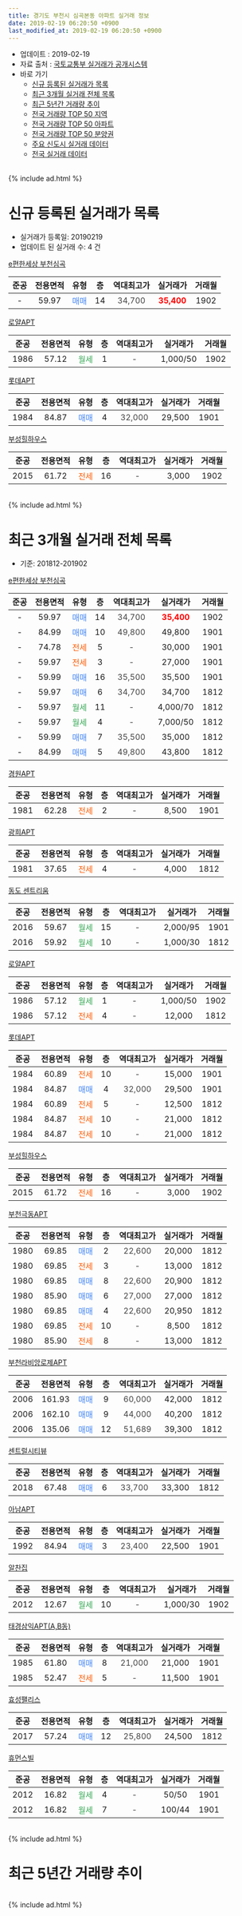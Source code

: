 ```yaml
---
title: 경기도 부천시 심곡본동 아파트 실거래 정보
date: 2019-02-19 06:20:50 +0900
last_modified_at: 2019-02-19 06:20:50 +0900
---
```


* 업데이트 : 2019-02-19
* 자료 출처 : [국토교통부 실거래가 공개시스템](http://rt.molit.go.kr)
* 바로 가기
    * [신규 등록된 실거래가 목록](#신규-등록된-실거래가-목록)
    * [최근 3개월 실거래 전체 목록](#최근-3개월-실거래-전체-목록)
    * [최근 5년간 거래량 추이](#최근-5년간-거래량-추이)
    * [전국 거래량 TOP 50 지역](https://ayogom.github.io/apt-trade-info/최근-3개월-전국에서-가장-거래가-많이-발생한-지역)
    * [전국 거래량 TOP 50 아파트](https://ayogom.github.io/apt-trade-info/최근-3개월-전국에서-가장-거래가-많이-발생한-아파트)
    * [전국 거래량 TOP 50 분양권](https://ayogom.github.io/apt-trade-info/최근-3개월-전국에서-가장-거래가-많이-발생한-분양권)
    * [주요 신도시 실거래 데이터](https://ayogom.github.io/apt-trade-info/주요-신도시)
    * [전국 실거래 데이터](https://ayogom.github.io/apt-trade-info/전국)
<br>
{% include ad.html %}
<br>

# 신규 등록된 실거래가 목록
* 실거래가 등록일: 20190219
* 업데이트 된 실거래 수: 4 건


[e편한세상 부천심곡](https://search.naver.com/search.naver?query=%EA%B2%BD%EA%B8%B0%EB%8F%84+%EB%B6%80%EC%B2%9C%EC%8B%9C+%EC%8B%AC%EA%B3%A1%EB%B3%B8%EB%8F%99+e%ED%8E%B8%ED%95%9C%EC%84%B8%EC%83%81+%EB%B6%80%EC%B2%9C%EC%8B%AC%EA%B3%A1)

|준공|전용면적|유형|층|역대최고가|실거래가|거래월|
|:---:|:---:|:---:|:---:|:---:|:---:|:---:|
|-|59.97|<span style="color:#4285f3">매매</span>|14|<span style="color:#444444">34,700</span>|<b><span style="color:#ff0000">35,400</span></b>|1902|

[로얄APT](https://search.naver.com/search.naver?query=%EA%B2%BD%EA%B8%B0%EB%8F%84+%EB%B6%80%EC%B2%9C%EC%8B%9C+%EC%8B%AC%EA%B3%A1%EB%B3%B8%EB%8F%99+%EB%A1%9C%EC%96%84APT)

|준공|전용면적|유형|층|역대최고가|실거래가|거래월|
|:---:|:---:|:---:|:---:|:---:|:---:|:---:|
|1986|57.12|<span style="color:#34a853">월세</span>|1|<span style="color:#444444">-</span>|1,000/50|1902|

[롯데APT](https://search.naver.com/search.naver?query=%EA%B2%BD%EA%B8%B0%EB%8F%84+%EB%B6%80%EC%B2%9C%EC%8B%9C+%EC%8B%AC%EA%B3%A1%EB%B3%B8%EB%8F%99+%EB%A1%AF%EB%8D%B0APT)

|준공|전용면적|유형|층|역대최고가|실거래가|거래월|
|:---:|:---:|:---:|:---:|:---:|:---:|:---:|
|1984|84.87|<span style="color:#4285f3">매매</span>|4|<span style="color:#444444">32,000</span>|29,500|1901|

[부성힐하우스](https://search.naver.com/search.naver?query=%EA%B2%BD%EA%B8%B0%EB%8F%84+%EB%B6%80%EC%B2%9C%EC%8B%9C+%EC%8B%AC%EA%B3%A1%EB%B3%B8%EB%8F%99+%EB%B6%80%EC%84%B1%ED%9E%90%ED%95%98%EC%9A%B0%EC%8A%A4)

|준공|전용면적|유형|층|역대최고가|실거래가|거래월|
|:---:|:---:|:---:|:---:|:---:|:---:|:---:|
|2015|61.72|<span style="color:#ff5a00">전세</span>|16|<span style="color:#444444">-</span>|3,000|1902|


<br>
{% include ad.html %}
<br>

# 최근 3개월 실거래 전체 목록
* 기준: 201812-201902


[e편한세상 부천심곡](https://search.naver.com/search.naver?query=%EA%B2%BD%EA%B8%B0%EB%8F%84+%EB%B6%80%EC%B2%9C%EC%8B%9C+%EC%8B%AC%EA%B3%A1%EB%B3%B8%EB%8F%99+e%ED%8E%B8%ED%95%9C%EC%84%B8%EC%83%81+%EB%B6%80%EC%B2%9C%EC%8B%AC%EA%B3%A1)

|준공|전용면적|유형|층|역대최고가|실거래가|거래월|
|:---:|:---:|:---:|:---:|:---:|:---:|:---:|
|-|59.97|<span style="color:#4285f3">매매</span>|14|<span style="color:#444444">34,700</span>|<b><span style="color:#ff0000">35,400</span></b>|1902|
|-|84.99|<span style="color:#4285f3">매매</span>|10|<span style="color:#444444">49,800</span>|49,800|1901|
|-|74.78|<span style="color:#ff5a00">전세</span>|5|<span style="color:#444444">-</span>|30,000|1901|
|-|59.97|<span style="color:#ff5a00">전세</span>|3|<span style="color:#444444">-</span>|27,000|1901|
|-|59.99|<span style="color:#4285f3">매매</span>|16|<span style="color:#444444">35,500</span>|35,500|1901|
|-|59.97|<span style="color:#4285f3">매매</span>|6|<span style="color:#444444">34,700</span>|34,700|1812|
|-|59.97|<span style="color:#34a853">월세</span>|11|<span style="color:#444444">-</span>|4,000/70|1812|
|-|59.97|<span style="color:#34a853">월세</span>|4|<span style="color:#444444">-</span>|7,000/50|1812|
|-|59.99|<span style="color:#4285f3">매매</span>|7|<span style="color:#444444">35,500</span>|35,000|1812|
|-|84.99|<span style="color:#4285f3">매매</span>|5|<span style="color:#444444">49,800</span>|43,800|1812|

[경원APT](https://search.naver.com/search.naver?query=%EA%B2%BD%EA%B8%B0%EB%8F%84+%EB%B6%80%EC%B2%9C%EC%8B%9C+%EC%8B%AC%EA%B3%A1%EB%B3%B8%EB%8F%99+%EA%B2%BD%EC%9B%90APT)

|준공|전용면적|유형|층|역대최고가|실거래가|거래월|
|:---:|:---:|:---:|:---:|:---:|:---:|:---:|
|1981|62.28|<span style="color:#ff5a00">전세</span>|2|<span style="color:#444444">-</span>|8,500|1901|

[광희APT](https://search.naver.com/search.naver?query=%EA%B2%BD%EA%B8%B0%EB%8F%84+%EB%B6%80%EC%B2%9C%EC%8B%9C+%EC%8B%AC%EA%B3%A1%EB%B3%B8%EB%8F%99+%EA%B4%91%ED%9D%ACAPT)

|준공|전용면적|유형|층|역대최고가|실거래가|거래월|
|:---:|:---:|:---:|:---:|:---:|:---:|:---:|
|1981|37.65|<span style="color:#ff5a00">전세</span>|4|<span style="color:#444444">-</span>|4,000|1812|

[동도 센트리움](https://search.naver.com/search.naver?query=%EA%B2%BD%EA%B8%B0%EB%8F%84+%EB%B6%80%EC%B2%9C%EC%8B%9C+%EC%8B%AC%EA%B3%A1%EB%B3%B8%EB%8F%99+%EB%8F%99%EB%8F%84+%EC%84%BC%ED%8A%B8%EB%A6%AC%EC%9B%80)

|준공|전용면적|유형|층|역대최고가|실거래가|거래월|
|:---:|:---:|:---:|:---:|:---:|:---:|:---:|
|2016|59.67|<span style="color:#34a853">월세</span>|15|<span style="color:#444444">-</span>|2,000/95|1901|
|2016|59.92|<span style="color:#34a853">월세</span>|10|<span style="color:#444444">-</span>|1,000/30|1812|

[로얄APT](https://search.naver.com/search.naver?query=%EA%B2%BD%EA%B8%B0%EB%8F%84+%EB%B6%80%EC%B2%9C%EC%8B%9C+%EC%8B%AC%EA%B3%A1%EB%B3%B8%EB%8F%99+%EB%A1%9C%EC%96%84APT)

|준공|전용면적|유형|층|역대최고가|실거래가|거래월|
|:---:|:---:|:---:|:---:|:---:|:---:|:---:|
|1986|57.12|<span style="color:#34a853">월세</span>|1|<span style="color:#444444">-</span>|1,000/50|1902|
|1986|57.12|<span style="color:#ff5a00">전세</span>|4|<span style="color:#444444">-</span>|12,000|1812|

[롯데APT](https://search.naver.com/search.naver?query=%EA%B2%BD%EA%B8%B0%EB%8F%84+%EB%B6%80%EC%B2%9C%EC%8B%9C+%EC%8B%AC%EA%B3%A1%EB%B3%B8%EB%8F%99+%EB%A1%AF%EB%8D%B0APT)

|준공|전용면적|유형|층|역대최고가|실거래가|거래월|
|:---:|:---:|:---:|:---:|:---:|:---:|:---:|
|1984|60.89|<span style="color:#ff5a00">전세</span>|10|<span style="color:#444444">-</span>|15,000|1901|
|1984|84.87|<span style="color:#4285f3">매매</span>|4|<span style="color:#444444">32,000</span>|29,500|1901|
|1984|60.89|<span style="color:#ff5a00">전세</span>|5|<span style="color:#444444">-</span>|12,500|1812|
|1984|84.87|<span style="color:#ff5a00">전세</span>|10|<span style="color:#444444">-</span>|21,000|1812|
|1984|84.87|<span style="color:#ff5a00">전세</span>|10|<span style="color:#444444">-</span>|21,000|1812|

[부성힐하우스](https://search.naver.com/search.naver?query=%EA%B2%BD%EA%B8%B0%EB%8F%84+%EB%B6%80%EC%B2%9C%EC%8B%9C+%EC%8B%AC%EA%B3%A1%EB%B3%B8%EB%8F%99+%EB%B6%80%EC%84%B1%ED%9E%90%ED%95%98%EC%9A%B0%EC%8A%A4)

|준공|전용면적|유형|층|역대최고가|실거래가|거래월|
|:---:|:---:|:---:|:---:|:---:|:---:|:---:|
|2015|61.72|<span style="color:#ff5a00">전세</span>|16|<span style="color:#444444">-</span>|3,000|1902|

[부천극동APT](https://search.naver.com/search.naver?query=%EA%B2%BD%EA%B8%B0%EB%8F%84+%EB%B6%80%EC%B2%9C%EC%8B%9C+%EC%8B%AC%EA%B3%A1%EB%B3%B8%EB%8F%99+%EB%B6%80%EC%B2%9C%EA%B7%B9%EB%8F%99APT)

|준공|전용면적|유형|층|역대최고가|실거래가|거래월|
|:---:|:---:|:---:|:---:|:---:|:---:|:---:|
|1980|69.85|<span style="color:#4285f3">매매</span>|2|<span style="color:#444444">22,600</span>|20,000|1812|
|1980|69.85|<span style="color:#ff5a00">전세</span>|3|<span style="color:#444444">-</span>|13,000|1812|
|1980|69.85|<span style="color:#4285f3">매매</span>|8|<span style="color:#444444">22,600</span>|20,900|1812|
|1980|85.90|<span style="color:#4285f3">매매</span>|6|<span style="color:#444444">27,000</span>|27,000|1812|
|1980|69.85|<span style="color:#4285f3">매매</span>|4|<span style="color:#444444">22,600</span>|20,950|1812|
|1980|69.85|<span style="color:#ff5a00">전세</span>|10|<span style="color:#444444">-</span>|8,500|1812|
|1980|85.90|<span style="color:#ff5a00">전세</span>|8|<span style="color:#444444">-</span>|13,000|1812|

[부천라비앙로제APT](https://search.naver.com/search.naver?query=%EA%B2%BD%EA%B8%B0%EB%8F%84+%EB%B6%80%EC%B2%9C%EC%8B%9C+%EC%8B%AC%EA%B3%A1%EB%B3%B8%EB%8F%99+%EB%B6%80%EC%B2%9C%EB%9D%BC%EB%B9%84%EC%95%99%EB%A1%9C%EC%A0%9CAPT)

|준공|전용면적|유형|층|역대최고가|실거래가|거래월|
|:---:|:---:|:---:|:---:|:---:|:---:|:---:|
|2006|161.93|<span style="color:#4285f3">매매</span>|9|<span style="color:#444444">60,000</span>|42,000|1812|
|2006|162.10|<span style="color:#4285f3">매매</span>|9|<span style="color:#444444">44,000</span>|40,200|1812|
|2006|135.06|<span style="color:#4285f3">매매</span>|12|<span style="color:#444444">51,689</span>|39,300|1812|

[센트럴시티뷰](https://search.naver.com/search.naver?query=%EA%B2%BD%EA%B8%B0%EB%8F%84+%EB%B6%80%EC%B2%9C%EC%8B%9C+%EC%8B%AC%EA%B3%A1%EB%B3%B8%EB%8F%99+%EC%84%BC%ED%8A%B8%EB%9F%B4%EC%8B%9C%ED%8B%B0%EB%B7%B0)

|준공|전용면적|유형|층|역대최고가|실거래가|거래월|
|:---:|:---:|:---:|:---:|:---:|:---:|:---:|
|2018|67.48|<span style="color:#4285f3">매매</span>|6|<span style="color:#444444">33,700</span>|33,300|1812|

[아남APT](https://search.naver.com/search.naver?query=%EA%B2%BD%EA%B8%B0%EB%8F%84+%EB%B6%80%EC%B2%9C%EC%8B%9C+%EC%8B%AC%EA%B3%A1%EB%B3%B8%EB%8F%99+%EC%95%84%EB%82%A8APT)

|준공|전용면적|유형|층|역대최고가|실거래가|거래월|
|:---:|:---:|:---:|:---:|:---:|:---:|:---:|
|1992|84.94|<span style="color:#4285f3">매매</span>|3|<span style="color:#444444">23,400</span>|22,500|1901|

[알찬집](https://search.naver.com/search.naver?query=%EA%B2%BD%EA%B8%B0%EB%8F%84+%EB%B6%80%EC%B2%9C%EC%8B%9C+%EC%8B%AC%EA%B3%A1%EB%B3%B8%EB%8F%99+%EC%95%8C%EC%B0%AC%EC%A7%91)

|준공|전용면적|유형|층|역대최고가|실거래가|거래월|
|:---:|:---:|:---:|:---:|:---:|:---:|:---:|
|2012|12.67|<span style="color:#34a853">월세</span>|10|<span style="color:#444444">-</span>|1,000/30|1902|

[태경삼익APT(A,B동)](https://search.naver.com/search.naver?query=%EA%B2%BD%EA%B8%B0%EB%8F%84+%EB%B6%80%EC%B2%9C%EC%8B%9C+%EC%8B%AC%EA%B3%A1%EB%B3%B8%EB%8F%99+%ED%83%9C%EA%B2%BD%EC%82%BC%EC%9D%B5APT%28A%2CB%EB%8F%99%29)

|준공|전용면적|유형|층|역대최고가|실거래가|거래월|
|:---:|:---:|:---:|:---:|:---:|:---:|:---:|
|1985|61.80|<span style="color:#4285f3">매매</span>|8|<span style="color:#444444">21,000</span>|21,000|1901|
|1985|52.47|<span style="color:#ff5a00">전세</span>|5|<span style="color:#444444">-</span>|11,500|1901|

[효성팰리스](https://search.naver.com/search.naver?query=%EA%B2%BD%EA%B8%B0%EB%8F%84+%EB%B6%80%EC%B2%9C%EC%8B%9C+%EC%8B%AC%EA%B3%A1%EB%B3%B8%EB%8F%99+%ED%9A%A8%EC%84%B1%ED%8C%B0%EB%A6%AC%EC%8A%A4)

|준공|전용면적|유형|층|역대최고가|실거래가|거래월|
|:---:|:---:|:---:|:---:|:---:|:---:|:---:|
|2017|57.24|<span style="color:#4285f3">매매</span>|12|<span style="color:#444444">25,800</span>|24,500|1812|

[휴먼스빌](https://search.naver.com/search.naver?query=%EA%B2%BD%EA%B8%B0%EB%8F%84+%EB%B6%80%EC%B2%9C%EC%8B%9C+%EC%8B%AC%EA%B3%A1%EB%B3%B8%EB%8F%99+%ED%9C%B4%EB%A8%BC%EC%8A%A4%EB%B9%8C)

|준공|전용면적|유형|층|역대최고가|실거래가|거래월|
|:---:|:---:|:---:|:---:|:---:|:---:|:---:|
|2012|16.82|<span style="color:#34a853">월세</span>|4|<span style="color:#444444">-</span>|50/50|1901|
|2012|16.82|<span style="color:#34a853">월세</span>|7|<span style="color:#444444">-</span>|100/44|1901|


<br>
{% include ad.html %}
<br>

# 최근 5년간 거래량 추이


<div style="width:100%;">
    <canvas id="deal_progress" height="200"></canvas>
</div>

<script>
new Chart(document.getElementById("deal_progress"), {
    type: 'line',
    data: {
        labels: ['201402','201403','201404','201405','201406','201407','201408','201409','201410','201411','201412','201501','201502','201503','201504','201505','201506','201507','201508','201509','201510','201511','201512','201601','201602','201603','201604','201605','201606','201607','201608','201609','201610','201611','201612','201701','201702','201703','201704','201705','201706','201707','201708','201709','201710','201711','201712','201801','201802','201803','201804','201805','201806','201807','201808','201809','201810','201811','201812','201901','201902'],
        datasets: [{
            label: '매매',
            pointRadius: 1,
            data: [13, 5, 11, 19, 10, 11, 14, 10, 12, 8, 3, 11, 14, 29, 22, 17, 14, 22, 13, 11, 19, 20, 18, 10, 13, 18, 7, 19, 16, 16, 19, 14, 13, 11, 15, 7, 11, 21, 11, 18, 17, 9, 17, 19, 11, 8, 4, 9, 12, 12, 6, 13, 9, 19, 30, 17, 13, 5, 12, 5, 1],
            borderColor: "rgba(255, 201, 14, 1)",
            backgroundColor: "rgba(255, 201, 14, 0.5)",
            fill: false,
            lineTension: 0
        },{
            label: '전월세',
            pointRadius: 1,
            data: [16, 15, 13, 11, 14, 16, 11, 22, 15, 11, 6, 17, 10, 14, 17, 17, 13, 9, 6, 14, 11, 8, 4, 11, 8, 20, 12, 10, 18, 18, 6, 12, 19, 7, 4, 6, 11, 14, 8, 16, 12, 11, 8, 10, 6, 8, 3, 10, 8, 18, 13, 15, 21, 13, 12, 14, 14, 10, 11, 8, 3],
            borderColor: "rgba(0, 141, 185, 1)",
            backgroundColor: "rgba(0, 141, 185, 0.5)",
            fill: false,
            lineTension: 0
        }
        ]
    },
    options: {
        responsive: true,
        title: {
            display: false
        },
        tooltips: {
            mode: 'index',
            intersect: false
        },
        hover: {
            mode: 'nearest',
            intersect: true
        },
        scales: {
            xAxes: [{
                display: true,
                scaleLabel: {
                    display: true,
                    labelString: '년/월'
                }
            }],
            yAxes: [{
                display: true,
                ticks: {
                    suggestedMin: 0,
                },
                scaleLabel: {
                    display: true,
                    labelString: '실거래 수'
                }
            }]
        }
    }
});

</script>


<br>
{% include ad.html %}
<br>

